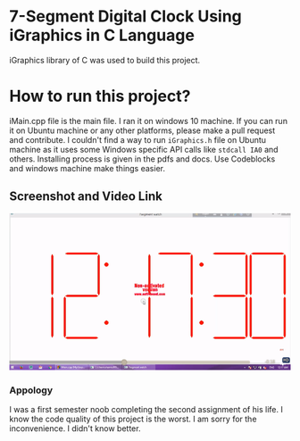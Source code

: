 # 7-Segment Digital Clock Using iGraphics in C Language

iGraphics library of C was used to build this project.

# How to run this project? 
iMain.cpp file is the main file. I ran it on windows 10 machine. If you can run it on Ubuntu machine or any other platforms, please make a pull request and contribute. I couldn't find a way to run ```iGraphics.h``` file on Ubuntu machine as it uses some Windows specific API calls like ```stdcall IA0``` and others. 
Installing process is given in the pdfs and docs. Use Codeblocks and windows machine make things easier.

## Screenshot and Video Link
![Here is a screenshot of the clock](scr.png "Digital Watch")

### Appology
I was a first semester noob completing the second assignment of his life. I know the code quality of this project is the worst. I am sorry for the inconvenience. I didn't know better.

